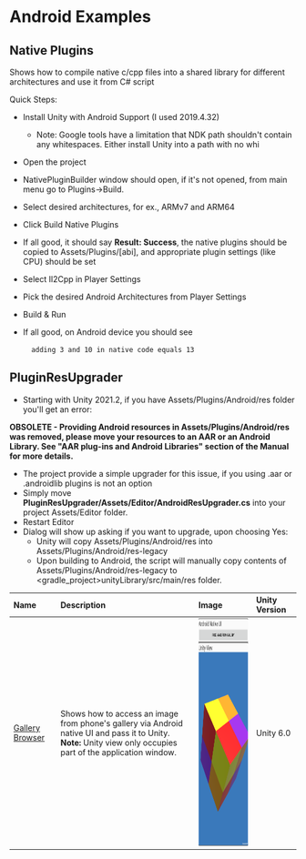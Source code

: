 # Android Examples

## Native Plugins

Shows how to compile native c/cpp files into a shared library for different architectures and use it from C# script

Quick Steps:
* Install Unity with Android Support (I used 2019.4.32)
	* Note: Google tools have a limitation that NDK path shouldn't contain any whitespaces. Either install Unity into a path with no whi
* Open the project 
* NativePluginBuilder window should open, if it's not opened, from main menu go to Plugins->Build.
* Select desired architectures, for ex., ARMv7 and ARM64
* Click Build Native Plugins
* If all good, it should say **Result: Success**, the native plugins should be copied to Assets/Plugins/[abi], and appropriate plugin settings (like CPU) should be set
* Select Il2Cpp in Player Settings
* Pick the desired Android Architectures from Player Settings
* Build & Run
* If all good, on Android device you should see 

		adding 3 and 10 in native code equals 13

## PluginResUpgrader
* Starting with Unity 2021.2, if you have Assets/Plugins/Android/res folder you'll get an error:

 **OBSOLETE - Providing Android resources in Assets/Plugins/Android/res was removed, please move your resources to an AAR or an Android Library. See "AAR plug-ins and Android Libraries" section of the Manual for more details.**

 * The project provide a simple upgrader for this issue, if you using .aar or .androidlib plugins is not an option
 * Simply move **PluginResUpgrader/Assets/Editor/AndroidResUpgrader.cs** into your project Assets/Editor folder.
 * Restart Editor
 * Dialog will show up asking if you want to upgrade, upon choosing Yes:
     * Unity will copy Assets/Plugins/Android/res into Assets/Plugins/Android/res-legacy
     * Upon building to Android, the script will manually copy contents of Assets/Plugins/Android/res-legacy to <gradle_project>unityLibrary/src/main/res folder.



| **Name**    | **Description** | **Image** | **Unity Version** |
| :--- | :--- | :--- | :--- |
| [Gallery Browser](/Docs/GalleryBrowser.md) | Shows how to access an image from phone's gallery via Android native UI and pass it to Unity.<br>**Note:** Unity view only occupies part of the application window. |  <img src="Docs/Images/gallery_browser_index.png" alt="drawing" height="400"/>  | Unity 6.0